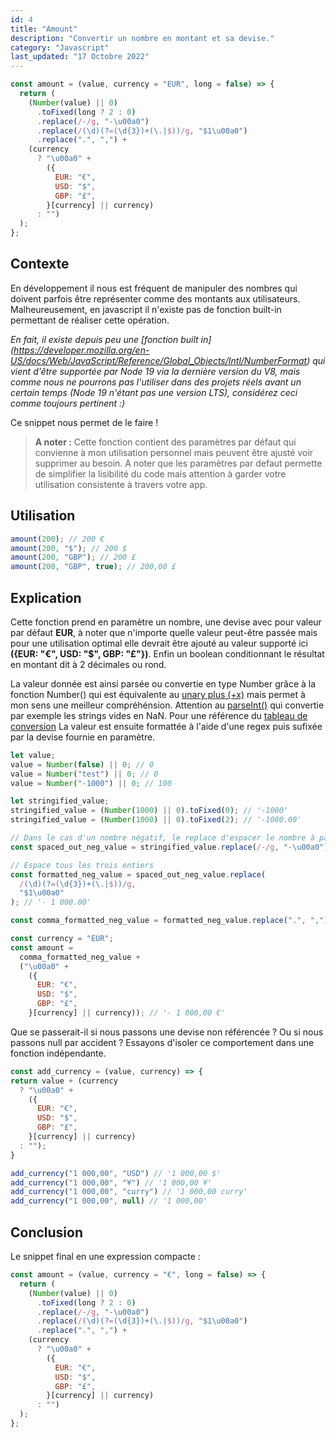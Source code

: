 ```yaml
---
id: 4
title: "Amount"
description: "Convertir un nombre en montant et sa devise."
category: "Javascript"
last_updated: "17 Octobre 2022"
---
```


```js
const amount = (value, currency = "EUR", long = false) => {
  return (
    (Number(value) || 0)
      .toFixed(long ? 2 : 0)
      .replace(/-/g, "-\u00a0")
      .replace(/(\d)(?=(\d{3})+(\.|$))/g, "$1\u00a0")
      .replace(".", ",") +
    (currency
      ? "\u00a0" +
        ({
          EUR: "€",
          USD: "$",
          GBP: "£",
        }[currency] || currency)
      : "")
  );
};
```

## Contexte

En développement il nous est fréquent de manipuler des nombres qui doivent parfois être représenter comme des montants aux utilisateurs. Malheureusement, en javascript il n'existe pas de fonction built-in permettant de réaliser cette opération.

*En fait, il existe depuis peu une [fonction built in] (https://developer.mozilla.org/en-US/docs/Web/JavaScript/Reference/Global_Objects/Intl/NumberFormat) qui vient d'être supportée par Node 19 via la dernière version du V8, mais comme nous ne pourrons pas l'utiliser dans des projets réels avant un certain temps (Node 19 n'étant pas une version LTS), considérez ceci comme toujours pertinent :)*

Ce snippet nous permet de le faire !

> **A noter :**
> Cette fonction contient des paramètres par défaut qui convienne à mon utilisation personnel mais peuvent être ajusté voir supprimer au besoin. A noter que les paramètres par defaut permette de simplifier la lisibilité du code mais attention à garder votre utilisation consistente à travers votre app.

## Utilisation

```js
amount(200); // 200 €
amount(200, "$"); // 200 $
amount(200, "GBP"); // 200 £
amount(200, "GBP", true); // 200,00 £
```

## Explication

Cette fonction prend en paramètre un nombre, une devise avec pour valeur par défaut **EUR**, à noter que n'importe quelle valeur peut-être passée mais pour une utilisation optimal elle devrait être ajouté au valeur supporté ici **({EUR: "€", USD: "$", GBP: "£"})**. Enfin un boolean conditionnant le résultat en montant dit à 2 décimales ou rond.

La valeur donnée est ainsi parsée ou convertie en type Number grâce à la fonction Number() qui est équivalente au [unary plus (+x)](https://developer.mozilla.org/en-US/docs/Web/JavaScript/Reference/Operators/Unary_plus) mais permet à mon sens une meilleur compréhénsion. 
Attention au [parseInt()](https://developer.mozilla.org/en-US/docs/Web/JavaScript/Reference/Global_Objects/parseInt) qui convertie par exemple les strings vides en NaN. Pour une référence du [tableau de conversion](https://i.stack.imgur.com/LLrgj.png)
La valeur est ensuite formattée à l'aide d'une regex puis sufixée par la devise fournie en paramètre.

```js
let value;
value = Number(false) || 0; // 0
value = Number("test") || 0; // 0
value = Number("-1000") || 0; // 100

let stringified_value;
stringified_value = (Number(1000) || 0).toFixed(0); // '-1000'
stringified_value = (Number(1000) || 0).toFixed(2); // '-1000.00'

// Dans le cas d'un nombre négatif, le replace d'espacer le nombre à partir du moins.
const spaced_out_neg_value = stringified_value.replace(/-/g, "-\u00a0"); // '- 1000.00'

// Espace tous les trois entiers
const formatted_neg_value = spaced_out_neg_value.replace(
  /(\d)(?=(\d{3})+(\.|$))/g,
  "$1\u00a0"
); // '- 1 000.00'

const comma_formatted_neg_value = formatted_neg_value.replace(".", ","); // '- 1 000,00'

const currency = "EUR";
const amount =
  comma_formatted_neg_value +
  ("\u00a0" +
    ({
      EUR: "€",
      USD: "$",
      GBP: "£",
    }[currency] || currency)); // '- 1 000,00 €'
```

Que se passerait-il si nous passons une devise non référencée ? Ou si nous passons null par accident ? Essayons d'isoler ce comportement dans une fonction indépendante.

```js
const add_currency = (value, currency) => {
return value + (currency
  ? "\u00a0" +
    ({
      EUR: "€",
      USD: "$",
      GBP: "£",
    }[currency] || currency)
  : "");
}

add_currency("1 000,00", "USD") // '1 000,00 $'
add_currency("1 000,00", "¥") // '1 000,00 ¥'
add_currency("1 000,00", "curry") // '1 000,00 curry'
add_currency("1 000,00", null) // '1 000,00'
```

## Conclusion

Le snippet final en une expression compacte :

```js
const amount = (value, currency = "€", long = false) => {
  return (
    (Number(value) || 0)
      .toFixed(long ? 2 : 0)
      .replace(/-/g, "-\u00a0")
      .replace(/(\d)(?=(\d{3})+(\.|$))/g, "$1\u00a0")
      .replace(".", ",") +
    (currency
      ? "\u00a0" +
        ({
          EUR: "€",
          USD: "$",
          GBP: "£",
        }[currency] || currency)
      : "")
  );
};
```
